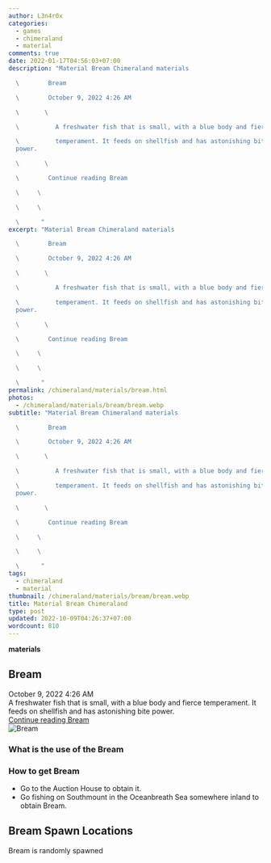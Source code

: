 ```yaml
---
author: L3n4r0x
categories:
  - games
  - chimeraland
  - material
comments: true
date: 2022-01-17T04:56:03+07:00
description: "Material Bream Chimeraland materials

  \        Bream

  \        October 9, 2022 4:26 AM

  \       \ 

  \          A freshwater fish that is small, with a blue body and fierce

  \          temperament. It feeds on shellfish and has astonishing bite
  power.

  \       \ 

  \        Continue reading Bream

  \     \ 

  \     \ 

  \      "
excerpt: "Material Bream Chimeraland materials

  \        Bream

  \        October 9, 2022 4:26 AM

  \       \ 

  \          A freshwater fish that is small, with a blue body and fierce

  \          temperament. It feeds on shellfish and has astonishing bite
  power.

  \       \ 

  \        Continue reading Bream

  \     \ 

  \     \ 

  \      "
permalink: /chimeraland/materials/bream.html
photos:
  - /chimeraland/materials/bream/bream.webp
subtitle: "Material Bream Chimeraland materials

  \        Bream

  \        October 9, 2022 4:26 AM

  \       \ 

  \          A freshwater fish that is small, with a blue body and fierce

  \          temperament. It feeds on shellfish and has astonishing bite
  power.

  \       \ 

  \        Continue reading Bream

  \     \ 

  \     \ 

  \      "
tags:
  - chimeraland
  - material
thumbnail: /chimeraland/materials/bream/bream.webp
title: Material Bream Chimeraland
type: post
updated: 2022-10-09T04:26:37+07:00
wordcount: 810
---
```


<link
  rel="stylesheet"
  href="https://rawcdn.githack.com/dimaslanjaka/Web-Manajemen/870a349/css/bootstrap-5-3-0-alpha3-wrapper.css"
/>
<section id="bootstrap-wrapper">
  <div data-bs-theme="dark">
    <div
      class="row g-0 border rounded overflow-hidden flex-md-row mb-4 shadow-sm position-relative bg-dark text-light"
    >
      <div class="col p-4 d-flex flex-column position-static">
        <strong class="d-inline-block mb-2 text-success">materials</strong>
        <h2 class="mb-0">Bream</h2>
        <div class="mb-1 text-muted">October 9, 2022 4:26 AM</div>
        <div class="mb-2 border p-1">
          A freshwater fish that is small, with a blue body and fierce
          temperament. It feeds on shellfish and has astonishing bite power.
        </div>
        <a
          href="/chimeraland/materials/bream.html"
          class="stretched-link d-none text-primary"
          >Continue reading Bream</a
        >
      </div>
      <div class="col-auto d-none d-md-block d-lg-block">
        <img
          src="https://www.webmanajemen.com/chimeraland/materials/bream/bream.webp"
          alt="Bream"
        />
      </div>
    </div>
    <div class="row">
      <div class="col-lg-6 col-12 mb-2">
        <div class="card">
          <div class="card-body">
            <h3 class="card-title">What is the use of the Bream</h3>
            <div class="card-text"><ul></ul></div>
          </div>
        </div>
      </div>
      <div class="col-lg-6 col-12 mb-2">
        <div class="card">
          <div class="card-body">
            <h3 class="card-title">How to get Bream</h3>
            <div class="card-text">
              <ul>
                <li>Go to the Auction House to obtain it.</li>
                <li>
                  Go fishing on Southmount in the Oceanbreath Sea somewhere
                  inland to obtain Bream.
                </li>
              </ul>
            </div>
          </div>
        </div>
      </div>
      <div class="col-12 mb-2">
        <h2>Bream Spawn Locations</h2>
        <p>Bream is randomly spawned</p>
      </div>
    </div>
  </div>
</section>